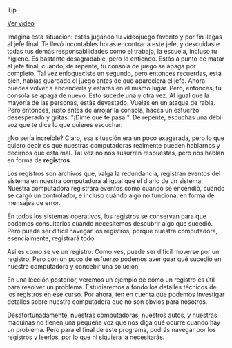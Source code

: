> [!TIP]  
> [Ver video](https://youtu.be/g9gdEbQ_WlA)

Imagina esta situación: estás jugando tu videojuego favorito y por fin llegas al jefe final. Te llevó incontables horas encontrar a este jefe, y descuidaste todas tus demás responsabilidades como el trabajo, la escuela, incluso tu higiene. Es bastante desagradable, pero lo entiendo. Estás a punto de matar al jefe final, cuando, de repente, tu consola de juego se apaga por completo. Tal vez enloqueciste un segundo, pero entonces recuerdas, está bien, habías guardado el juego antes de que apareciera el jefe. Ahora puedes volver a encenderla y estarás en el mismo lugar. Pero, entonces, tu consola se apaga de nuevo. Esto sucede una y otra vez. Al igual que la mayoría de las personas, estás devastado. Vuelas en un ataque de rabia. Pero entonces, justo antes de arrojar la consola, haces un esfuerzo desesperado y gritas: "¡Dime qué te pasa!". De repente, escuchas una débil voz que te dice lo que quieres escuchar.

¿No sería increíble? Claro, esa situación era un poco exagerada, pero lo que quiero decir es que nuestras computadoras realmente pueden hablarnos y decirnos qué está mal. Tal vez no nos susurren respuestas, pero nos hablan en forma de **registros**.

Los registros son archivos que, valga la redundancia, registran eventos del sistema en nuestra computadora al igual que el diario de un sistema. Nuestra computadora registrará eventos como cuándo se encendió, cuándo se cargó un controlador, e incluso cuándo algo no funciona, en forma de mensajes de error.

En todos los sistemas operativos, los registros se conservan para que podamos consultarlos cuando necesitemos descubrir algo que sucedió. Pero puede ser difícil navegar los registros, porque nuestra computadora, esencialmente, registrará todo.

Así es como se ve un registro. Como ves, puede ser difícil moverse por un registro. Pero con un poco de esfuerzo podemos averiguar qué sucedió en nuestra computadora y concebir una solución.

En una lección posterior, veremos un ejemplo de cómo un registro es útil para resolver un problema. Estudiaremos a fondo los detalles técnicos de los registros en ese curso. Por ahora, ten en cuenta que podemos investigar detalles sobre nuestra computadora que no son obvios para nosotros.

Desafortunadamente, nuestras computadoras, nuestros autos, y nuestras máquinas no tienen una pequeña voz que nos diga qué ocurre cuando hay un problema. Pero para el final de este programa, podrás navegar por los registros y leerlos, por lo que ni siquiera la necesitarás.
